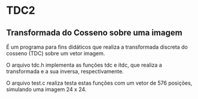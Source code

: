 TDC2
====

## Transformada do Cosseno sobre uma imagem ##

É um programa para fins didáticos que realiza a transformada discreta do cosseno (TDC) sobre um vetor imagem.

O arquivo tdc.h implementa as funções tdc e itdc, que realiza a transformada e a sua inversa, respectivamente.

O arquivo test.c realiza testa estas funções com um vetor de 576 posições, simulando uma imagem 24 x 24.
